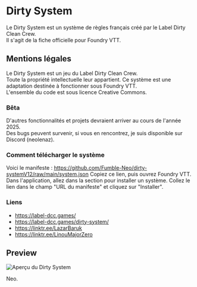 # Dirty System

Le Dirty System est un système de règles français créé par le Label Dirty Clean Crew.  
Il s'agit de la fiche officielle pour Foundry VTT.

## Mentions légales

Le Dirty System est un jeu du Label Dirty Clean Crew.  
Toute la propriété intellectuelle leur appartient. Ce système est une adaptation destinée à fonctionner sous Foundry VTT.  
L'ensemble du code est sous licence Creative Commons.

### Bêta

D'autres fonctionnalités et projets devraient arriver au cours de l'année 2025.  
Des bugs peuvent survenir, si vous en rencontrez, je suis disponible sur Discord (neolenaz).

### Comment télécharger le système

Voici le manifeste : https://github.com/Fumble-Neo/dirty-systemV12/raw/main/system.json
Copiez ce lien, puis ouvrez Foundry VTT. Dans l'application, allez dans la section pour installer un système. Collez le lien dans le champ "URL du manifeste" et cliquez sur "Installer".


### Liens 

- https://label-dcc.games/
- https://label-dcc.games/dirty-system/
- https://linktr.ee/LazarBaruk
- https://linktr.ee/LinouMajorZero

## Preview
![Aperçu du Dirty System](packs/img/preview.png)

Neo.
